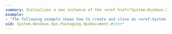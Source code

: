 ```yaml
---
summary: Initializes a new instance of the <xref href="System.Windows.Xps.Packaging.XpsDocument"></xref> class.
example:
- "The following example shows how to create and close an <xref:System.Windows.Xps.Packaging.XpsDocument>.  \n  \n [!code-cpp[XpsCreate#XpsCreatePackageOpen](~/samples/snippets/cpp/VS_Snippets_Wpf/XpsCreate/CPP/XpsCreate.cpp#xpscreatepackageopen)]\n [!code-csharp[XpsCreate#XpsCreatePackageOpen](~/samples/snippets/csharp/VS_Snippets_Wpf/XpsCreate/CSharp/XpsCreate.cs#xpscreatepackageopen)]\n [!code-vb[XpsCreate#XpsCreatePackageOpen](~/samples/snippets/visualbasic/VS_Snippets_Wpf/XpsCreate/visualbasic/xpscreate.vb#xpscreatepackageopen)]  \n  \n The following example also shows how to create and close an <xref:System.Windows.Xps.Packaging.XpsDocument>.  \n  \n [!code-csharp[DocumentSerialize#DocSerializeLinked](~/samples/snippets/csharp/VS_Snippets_Wpf/DocumentSerialize/CSharp/ThumbViewer.cs#docserializelinked)]"
uid: System.Windows.Xps.Packaging.XpsDocument.#ctor*
---
```


